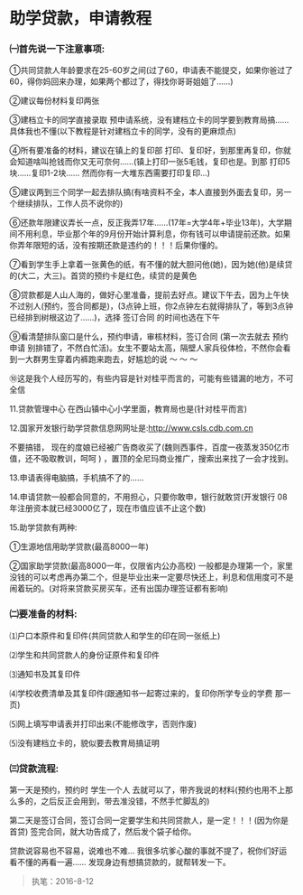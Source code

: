 # 助学贷款，申请教程


### ㈠首先说一下注意事项:
①共同贷款人年龄要求在25-60岁之间(过了60，申请表不能提交，如果你爸过了60，得你妈回来办理，如果两个都过了，得找你哥哥姐姐了……)

②建议每份材料复印两张

③建档立卡的同学直接录取 预申请系统，没有建档立卡的同学要到教育局搞…… 具体我也不懂(以下教程是针对建档立卡的同学，没有的更麻烦点)

④所有要准备的材料，建议在镇上的复印部 打印、复印好，到那里再复印，你就会知道啥叫抢钱而你又无可奈何……(镇上打印一张5毛钱，复印也是。到那 打印5块……复印1-2块…… 然而你有一大堆东西需要打印复印…)

⑤建议两到三个同学一起去排队搞(有啥资料不全，本人直接到外面去复印，另一个继续排队，工作人员不说你的)

⑥还款年限建议弄长一点，反正我弄17年……(17年=大学4年+毕业13年)，大学期间不用利息，毕业那个年的9月份开始计算利息，你有钱可以申请提前还款。如果你弄年限短的话，没有按期还款是违约的！！！后果你懂的。

⑦看到学生手上拿着一张黄色的纸，有不懂的就大胆问他(她)，因为她(他)是续贷的(大二，大三)。首贷的预约卡是红色，续贷的是黄色

⑧贷款都是人山人海的，做好心里准备，提前去好点。建议下午去，因为上午快不过别人(预约，签合同都是)，(3点钟上班，你2点钟左右就得排队了，等到3点钟已经排到树根这边了……)，选择 签订合同 的时间也选在下午

⑨看清楚排队窗口是什么，预约申请，审核材料，签订合同 (第一次去就去 预约申请 别排错了，不然白忙活)。女生不要站太高，隔壁人家兵役体检，不然你会看到一大群男生穿着内裤跑来跑去，好尴尬的说 ～ ～ ～

⑩这是我个人经历写的，有些内容是针对桂平而言的，可能有些错漏的地方，不可全信

11.贷款管理中心 在西山镇中心小学里面，教育局也是(针对桂平而言)

12.国家开发银行助学贷款信息网网址是:http://www.csls.cdb.com.cn

不要搞错， 现在的度娘已经被广告商收买了(魏则西事件，百度一夜蒸发350亿市值，还不吸取教训，呵呵 ) ，置顶的全尼玛商业推广，搜索出来找了一会才找到。


13.申请表得电脑搞，手机搞不了的……

14.申请贷款一般都会同意的，不用担心，只要你敢申，银行就敢贷(开发银行 08年注册资本就已经3000亿了，现在市值应该不止这个数)

15.助学贷款有两种:

①生源地信用助学贷款(最高8000一年)

②国家助学贷款(最高8000一年，仅限省内公办高校)
一般都是办理第一个，家里没钱的可以考虑再办第二个，但是毕业出来一定要尽快还上，利息和信用度可不是闹着玩的。(对将来贷款买房买车，还有出国办理签证都有影响)

### ㈡要准备的材料:
⑴户口本原件和复印件(共同贷款人和学生的印在同一张纸上)

⑵学生和共同贷款人的身份证原件和复印件

⑶通知书及其复印件

⑷学校收费清单及其复印件(跟通知书一起寄过来的，复印你所学专业的学费 那一页)

⑸网上填写申请表并打印出来(不能修改字，否则作废)

⑸没有建档立卡的，貌似要去教育局搞证明

### ㈢贷款流程:
第一天是预约，预约时 学生一个人 去就可以了，带齐我说的材料(预约也用不上那么多的，之后反正会用到，带去准没错，不然手忙脚乱的)

第二天是签订合同，签订合同一定要学生和共同贷款人，是一定！！！(因为你是首贷)
签完合同，就大功告成了，然后发个袋子给你。


贷款说容易也不容易，说难也不难…
我很多坑爹心酸的事就不提了，祝你们好运
看不懂的再看一遍…… 发现身边有想搞贷款的，就帮转发一下。


>执笔：2016-8-12